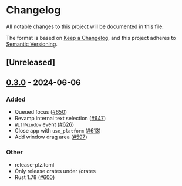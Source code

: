 # Changelog
All notable changes to this project will be documented in this file.

The format is based on [Keep a Changelog](https://keepachangelog.com/en/1.0.0/),
and this project adheres to [Semantic Versioning](https://semver.org/spec/v2.0.0.html).

## [Unreleased]

## [0.3.0](https://github.com/dload0/freya/compare/freya-common-v0.2.1...freya-common-v0.3.0) - 2024-06-06

### Added
- Queued focus ([#650](https://github.com/dload0/freya/pull/650))
- Revamp internal text selection ([#647](https://github.com/dload0/freya/pull/647))
- `WithWindow` event ([#626](https://github.com/dload0/freya/pull/626))
- Close app with `use_platform` ([#613](https://github.com/dload0/freya/pull/613))
- Add window drag area ([#597](https://github.com/dload0/freya/pull/597))

### Other
- release-plz.toml
- Only release crates under /crates
- Rust 1.78 ([#600](https://github.com/dload0/freya/pull/600))
